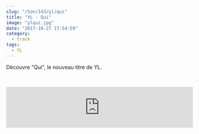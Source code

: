 ```yaml
--- 
slug: "/Son/143/yl/qui"
title: "YL - Qui"
image: "ylqui.jpg"
date: "2017-10-27 17:54:59"
category:
  - track
tags:
  - YL
---
```

<p>Découvre "Qui", le nouveau titre de YL.</p><br/><p><iframe src="https://tools.applemusic.com/embed/v1/song/1296812061?country=fr" height="110px" width="100%" frameborder="0"></iframe></p>